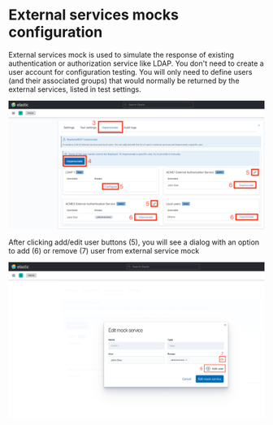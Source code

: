 # External services mocks configuration

External services mock is used to simulate the response of existing authentication or authorization service like LDAP.
You don't need to create a user account for configuration testing.
You will only need to define users (and their associated groups) that would normally be returned by the external services, listed in test settings.

![Impersonate tab](<../../.gitbook/assets/impersonate_tab.png>)

After clicking add/edit user buttons (5), you will see a dialog with an option to add (6) or remove (7) user from external service mock

![Add/edit external mock service](<../../.gitbook/assets/add_edit_auth_mock_service.png>)